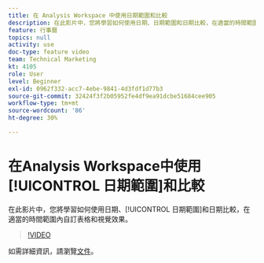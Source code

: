 ```yaml
---
title: 在 Analysis Workspace 中使用日期範圍和比較
description: 在此影片中，您將學習如何使用日期、日期範圍和日期比較，在適當的時間範圍內自訂表格和視覺效果。
feature: 行事曆
topics: null
activity: use
doc-type: feature video
team: Technical Marketing
kt: 4105
role: User
level: Beginner
exl-id: 0962f332-acc7-4ebe-9841-4d3fdf1d77b3
source-git-commit: 32424f3f2b05952fe4df9ea91dcbe51684cee905
workflow-type: tm+mt
source-wordcount: '86'
ht-degree: 30%

---
```


# 在Analysis Workspace中使用[!UICONTROL 日期範圍]和比較

在此影片中，您將學習如何使用日期、[!UICONTROL 日期範圍]和日期比較，在適當的時間範圍內自訂表格和視覺效果。

>[!VIDEO](https://video.tv.adobe.com/v/30753/?quality=12)

如需詳細資訊，請瀏覽[文件](https://docs.adobe.com/content/help/zh-Hant/analytics/analyze/analysis-workspace/components/calendar-date-ranges/calendar.html)。
